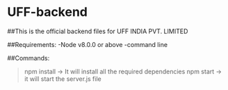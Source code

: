 # UFF-backend
##This is the official backend files for UFF INDIA PVT. LIMITED

##Requirements: 
-Node v8.0.0 or above
-command line

##Commands:
>npm install -> It will install all the required dependencies
>npm start -> it will start the server.js file
